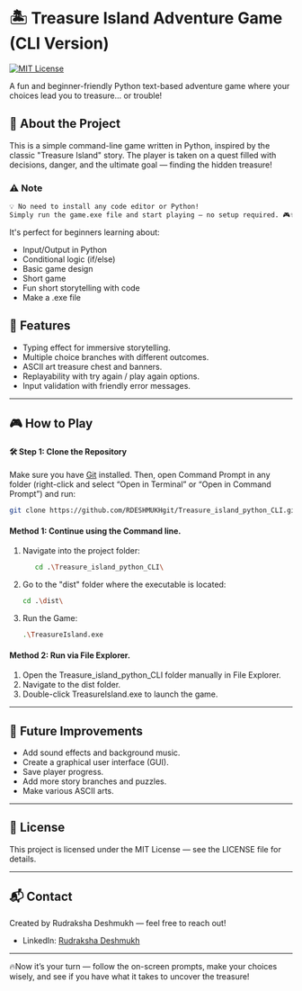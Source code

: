
# 🏝️ Treasure Island Adventure Game (CLI Version)
[![MIT License](https://img.shields.io/badge/License-MIT-green.svg)](https://choosealicense.com/licenses/mit/)

A fun and beginner-friendly Python text-based adventure game where your choices lead you to treasure... or trouble!

## 📖 About the Project

This is a simple command-line game written in Python, inspired by the classic "Treasure Island" story. The player is taken on a quest filled with decisions, danger, and the ultimate goal — finding the hidden treasure!

### ⚠️ Note
```bash
💡 No need to install any code editor or Python!
Simply run the game.exe file and start playing — no setup required. 🎮✨
```

It's perfect for beginners learning about:

- Input/Output in Python
- Conditional logic (if/else)
- Basic game design
- Short game
- Fun short storytelling with code
- Make a .exe file

## 🚀 Features

- Typing effect for immersive storytelling.
- Multiple choice branches with different outcomes.
- ASCII art treasure chest and banners.
- Replayability with try again / play again options.
- Input validation with friendly error messages.

---

## 🎮 How to Play

#### 🛠️ Step 1: Clone the Repository
Make sure you have  [Git](https://git-scm.com/downloads) installed. Then, open Command Prompt in any folder (right-click and select “Open in Terminal” or “Open in Command Prompt”) and run:
   ```bash
   git clone https://github.com/RDESHMUKHgit/Treasure_island_python_CLI.git
   ```
#### Method 1: Continue using the Command line.
1. Navigate into the project folder:
   ```bash
      cd .\Treasure_island_python_CLI\
   ```
2. Go to the "dist" folder where the executable is located:
   ```bash
   cd .\dist\
   ```
3. Run the Game:
   ```bash
   .\TreasureIsland.exe
   ```
#### Method 2: Run via File Explorer. 
1. Open the Treasure_island_python_CLI folder manually in File Explorer.
2. Navigate to the dist folder.
3. Double-click TreasureIsland.exe to launch the game.




---

## 🎯 Future Improvements

- Add sound effects and background music.
- Create a graphical user interface (GUI).
- Save player progress.
- Add more story branches and puzzles.
- Make various ASCII arts.

---

## 📜 License

This project is licensed under the MIT License — see the LICENSE file for details.

---

## 📬 Contact

Created by Rudraksha Deshmukh — feel free to reach out!
- LinkedIn: [Rudraksha Deshmukh](www.linkedin.com/in/rdworks)

---

🔥Now it’s your turn — follow the on-screen prompts, make your choices wisely, and see if you have what it takes to uncover the treasure!


